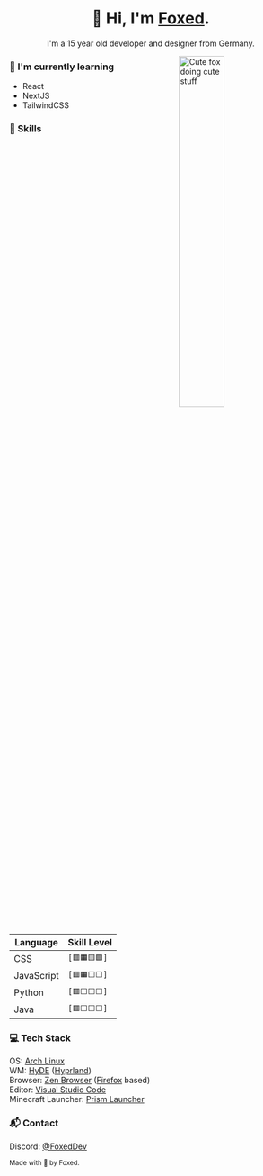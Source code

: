 <h1 align="center">👋 Hi, I'm  <a href="">Foxed</a>.</h1>
<p align="center">I'm a 15 year old developer and designer from Germany.</p>

<img  src="https://minecraft.wiki/images/Fox_Faceplant.gif" alt="Cute fox doing cute stuff" width="40%" align="right" />

### 🌱 I'm currently learning

* React
* NextJS
* TailwindCSS

### 🌟 Skills

| Language   | Skill Level  |
| ---------- | ------------ |
| CSS        | `[🟥🟧🟨🟩]` |
| JavaScript | `[🟥🟧⬜⬜]` |
| Python     | `[🟥⬜⬜⬜]` |
| Java       | `[🟥⬜⬜⬜]` |

### 💻 Tech Stack

OS: [Arch Linux](https://archlinux.org/)  
WM: [HyDE](https://hydeproject.pages.dev/) ([Hyprland](https://hypr.land/))  
Browser: [Zen Browser](https://zen-browser.app/) ([Firefox](https://www.firefox.com/) based)  
Editor: [Visual Studio Code](https://code.visualstudio.com/)  
Minecraft Launcher: [Prism Launcher](https://prismlauncher.org/)

### 📬 Contact

Discord: [@FoxedDev]()

<sub>Made with 💜 by Foxed.</sub>

